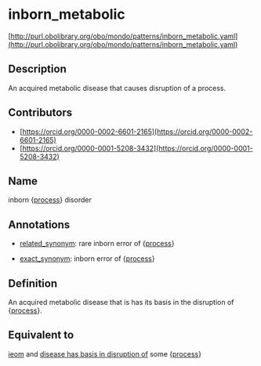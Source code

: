 # inborn_metabolic 

[http://purl.obolibrary.org/obo/mondo/patterns/inborn_metabolic.yaml](http://purl.obolibrary.org/obo/mondo/patterns/inborn_metabolic.yaml)
## Description 

An acquired metabolic disease that causes disruption of a process.
## Contributors 
* [https://orcid.org/0000-0002-6601-2165](https://orcid.org/0000-0002-6601-2165) 
* [https://orcid.org/0000-0001-5208-3432](https://orcid.org/0000-0001-5208-3432) 
## Name 

inborn {[process](http://purl.obolibrary.org/obo/BFO_0000015)} disorder

## Annotations 

* [related_synonym](http://www.geneontology.org/formats/oboInOwl#hasRelatedSynonym): rare inborn error of {[process](http://purl.obolibrary.org/obo/BFO_0000015)}

* [exact_synonym](http://www.geneontology.org/formats/oboInOwl#hasExactSynonym): inborn error of {[process](http://purl.obolibrary.org/obo/BFO_0000015)}

## Definition 

An acquired metabolic disease that is has its basis in the disruption of {[process](http://purl.obolibrary.org/obo/BFO_0000015)}.

## Equivalent to 

[ieom](http://purl.obolibrary.org/obo/MONDO_0019052) and [disease has basis in disruption of](http://purl.obolibrary.org/obo/RO_0004021) some {[process](http://purl.obolibrary.org/obo/BFO_0000015)}

